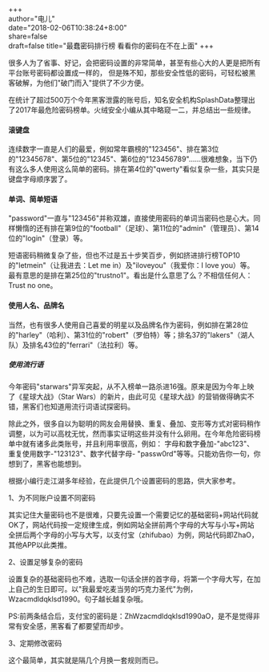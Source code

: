 +++  
author="电儿"  
date="2018-02-06T10:38:24+8:00"  
share=false  
draft=false 
title="最蠢密码排行榜 看看你的密码在不在上面"
+++

很多人为了省事、好记，会把密码设置的非常简单，甚至有些心大的人更是把所有平台账号密码都设置成一样的， 但是殊不知，那些安全性低的密码，可轻松被黑客破解，为他们"破门而入"提供了不少方便。

在统计了超过500万个今年黑客泄露的账号后，知名安全机构SplashData整理出了2017年最危险密码榜单。火绒安全小编从其中略窥一二，并总结出一些规律。

#### 滚键盘 ####

连续数字一直是人们的最爱，例如常年霸榜的"123456"、排在第3位的"12345678"、第5位的"12345"、第6位的"123456789"……很难想象，当下仍有这么多人使用这么简单的密码。排在第4位的"qwerty"看似复杂一些，其实只是键盘字母顺序罢了。

#### 单词、简单短语 ####

"password"一直与"123456"并称双雄，直接使用密码的单词当密码也是心大。同样懒惰的还有排在第9位的"football"（足球）、第11位的"admin"（管理员）、第14位的"login"（登录）等。

短语密码稍微复杂了些，但也不过是五十步笑百步，例如挤进排行榜TOP10的"letmein"（让我进去：Let me in）及"iloveyou"（我爱你：I love you）等。最有意思的是排在第25位的"trustno1"。看出是什么意思了么？不相信任何人：Trust no one。

#### 使用人名、品牌名 ####

当然，也有很多人使用自己喜爱的明星以及品牌名作为密码，例如排在第28位的"harley"（哈利）、第31位的"robert"（罗伯特）等；排名37的"lakers"（湖人队）及排名43位的"ferrari"（法拉利）等。

##### 使用流行语 ####

今年密码"starwars"异军突起，从不入榜单一路杀进16强。原来是因为今年上映了《星球大战》（Star Wars）的新片，由此可见《星球大战》的营销做得确实不错，黑客们也知道用流行词语试探密码。

除此之外，很多自以为聪明的网友会用替换、重复、叠加、变形等方式对密码稍作调整，以为可以高枕无忧，然而事实证明这些并没有什么卵用。在今年危险密码榜单中就有诸多此类账号，并且利用率很高，例如： 字母和数字叠加-"abc123"、重复使用数字-"123123"、数字代替字母- "passw0rd"等等。只能劝告你一句，你想到了，黑客也能想到。

根据小编行走江湖多年经验，在此提供几个设置密码的思路，供大家参考。

1、为不同账户设置不同密码

其实记住大量密码也不是很难，只要先设置一个需要记忆的基础密码+网站代码就OK了，网站代码按一定规律生成，例如网站全拼前两个字母的大写与小写+网站全拼后两个字母的小写与大写，以支付宝（zhifubao）为例，网站代码即ZhaO，其他APP以此类推。

2、设置足够复杂的密码

设置复杂的基础密码也不难，选取一句话全拼的首字母，将第一个字母大写，在加上自己的生日即可。以"我最爱吃麦当劳的巧克力圣代"为例，Wzacmdldqklsd1990。句子越长越复杂哦。

PS:前两条结合后，支付宝的密码是：ZhWzacmdldqklsd1990aO，是不是觉得非常有安全感，黑客看了都要望而却步。

3、定期修改密码

这个最简单，其实就是隔几个月换一套规则而已。
